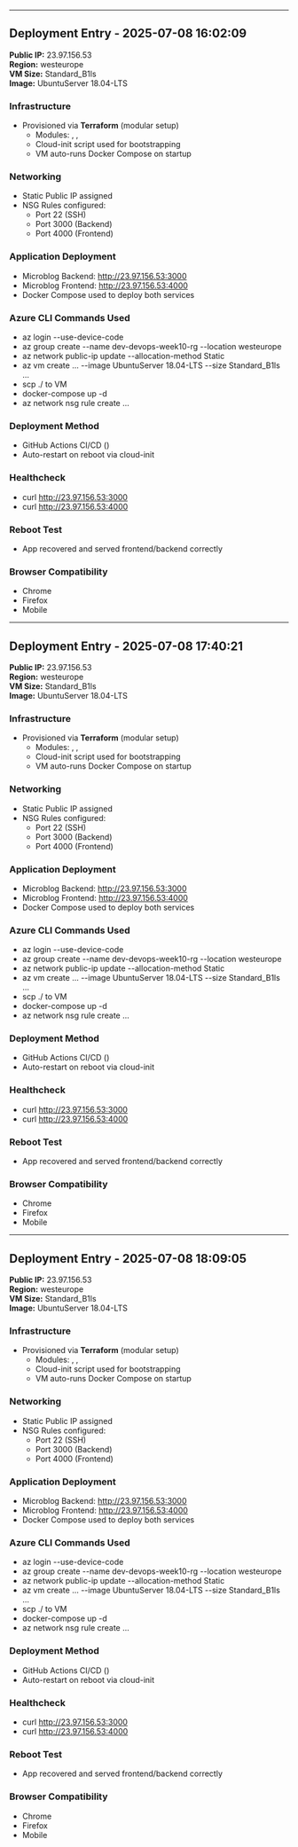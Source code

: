 
---

## Deployment Entry - 2025-07-08 16:02:09

**Public IP:** 23.97.156.53  
**Region:** westeurope  
**VM Size:** Standard_B1ls  
**Image:** UbuntuServer 18.04-LTS

### Infrastructure
- Provisioned via **Terraform** (modular setup)
  - Modules: , , 
  - Cloud-init script used for bootstrapping
  - VM auto-runs Docker Compose on startup

### Networking
- Static Public IP assigned
- NSG Rules configured:
  - Port 22 (SSH)
  - Port 3000 (Backend)
  - Port 4000 (Frontend)

### Application Deployment
- Microblog Backend: http://23.97.156.53:3000
- Microblog Frontend: http://23.97.156.53:4000
- Docker Compose used to deploy both services

### Azure CLI Commands Used
- az login --use-device-code
- az group create --name dev-devops-week10-rg --location westeurope
- az network public-ip update --allocation-method Static
- az vm create ... --image UbuntuServer 18.04-LTS --size Standard_B1ls ...
- scp ./ to VM
- docker-compose up -d
- az network nsg rule create ...

### Deployment Method
- GitHub Actions CI/CD ()
- Auto-restart on reboot via cloud-init

### Healthcheck
- curl http://23.97.156.53:3000
- curl http://23.97.156.53:4000

### Reboot Test
- App recovered and served frontend/backend correctly

### Browser Compatibility
- Chrome
- Firefox
- Mobile


---

## Deployment Entry - 2025-07-08 17:40:21

**Public IP:** 23.97.156.53  
**Region:** westeurope  
**VM Size:** Standard_B1ls  
**Image:** UbuntuServer 18.04-LTS

### Infrastructure
- Provisioned via **Terraform** (modular setup)
  - Modules: , , 
  - Cloud-init script used for bootstrapping
  - VM auto-runs Docker Compose on startup

### Networking
- Static Public IP assigned
- NSG Rules configured:
  - Port 22 (SSH)
  - Port 3000 (Backend)
  - Port 4000 (Frontend)

### Application Deployment
- Microblog Backend: http://23.97.156.53:3000
- Microblog Frontend: http://23.97.156.53:4000
- Docker Compose used to deploy both services

### Azure CLI Commands Used
- az login --use-device-code
- az group create --name dev-devops-week10-rg --location westeurope
- az network public-ip update --allocation-method Static
- az vm create ... --image UbuntuServer 18.04-LTS --size Standard_B1ls ...
- scp ./ to VM
- docker-compose up -d
- az network nsg rule create ...

### Deployment Method
- GitHub Actions CI/CD ()
- Auto-restart on reboot via cloud-init

### Healthcheck
- curl http://23.97.156.53:3000
- curl http://23.97.156.53:4000

### Reboot Test
- App recovered and served frontend/backend correctly

### Browser Compatibility
- Chrome
- Firefox
- Mobile


---

## Deployment Entry - 2025-07-08 18:09:05

**Public IP:** 23.97.156.53  
**Region:** westeurope  
**VM Size:** Standard_B1ls  
**Image:** UbuntuServer 18.04-LTS

### Infrastructure
- Provisioned via **Terraform** (modular setup)
  - Modules: , , 
  - Cloud-init script used for bootstrapping
  - VM auto-runs Docker Compose on startup

### Networking
- Static Public IP assigned
- NSG Rules configured:
  - Port 22 (SSH)
  - Port 3000 (Backend)
  - Port 4000 (Frontend)

### Application Deployment
- Microblog Backend: http://23.97.156.53:3000
- Microblog Frontend: http://23.97.156.53:4000
- Docker Compose used to deploy both services

### Azure CLI Commands Used
- az login --use-device-code
- az group create --name dev-devops-week10-rg --location westeurope
- az network public-ip update --allocation-method Static
- az vm create ... --image UbuntuServer 18.04-LTS --size Standard_B1ls ...
- scp ./ to VM
- docker-compose up -d
- az network nsg rule create ...

### Deployment Method
- GitHub Actions CI/CD ()
- Auto-restart on reboot via cloud-init

### Healthcheck
- curl http://23.97.156.53:3000
- curl http://23.97.156.53:4000

### Reboot Test
- App recovered and served frontend/backend correctly

### Browser Compatibility
- Chrome
- Firefox
- Mobile

